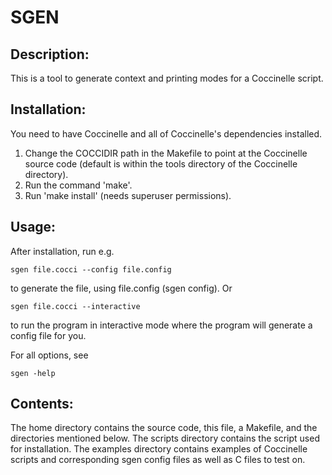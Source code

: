 SGEN
====

Description:
------------
This is a tool to generate context and printing modes for a Coccinelle script.

Installation:
-------------

You need to have Coccinelle and all of Coccinelle's dependencies installed.

1.  Change the COCCIDIR path in the Makefile to point at the Coccinelle source
code (default is within the tools directory of the Coccinelle directory).
2.  Run the command 'make'.
3.  Run 'make install' (needs superuser permissions).

Usage:
------
After installation, run e.g.

	sgen file.cocci --config file.config

to generate the file, using file.config (sgen config). Or

	sgen file.cocci --interactive

to run the program in interactive mode where the program will generate a config
file for you.

For all options, see

	sgen -help

Contents:
---------
The home directory contains the source code, this file, a Makefile, and the
directories mentioned below.
The scripts directory contains the script used for installation.
The examples directory contains examples of Coccinelle scripts and
corresponding sgen config files as well as C files to test on.
